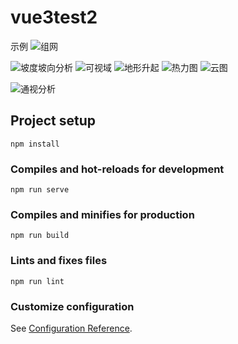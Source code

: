 # vue3test2
示例
![组网](https://github.com/Wangyifan213154/wyfDemo/assets/95286166/3b2d73b7-79ea-4289-bea9-2b7faeb34d51)

![坡度坡向分析](https://github.com/Wangyifan213154/wyfDemo/assets/95286166/29b56789-7ec6-4064-9901-03eb46b56015)
![可视域](https://github.com/Wangyifan213154/wyfDemo/assets/95286166/8b6323e9-5d8f-4172-bd9a-c0732446220b)
![地形升起](https://github.com/Wangyifan213154/wyfDemo/assets/95286166/08ee81c2-77ab-40f7-a98b-087fb0146f62)
![热力图](https://github.com/Wangyifan213154/wyfDemo/assets/95286166/8337356a-3ea8-42bb-ac6e-7df97f2848e1)
![云图](https://github.com/Wangyifan213154/wyfDemo/assets/95286166/db2acc1b-bb84-4279-a036-78f5af4ad732)

![通视分析](https://github.com/Wangyifan213154/wyfDemo/assets/95286166/c7926c5b-ac8e-48da-ae89-bcbfa30fdca9)


## Project setup

```
npm install
```

### Compiles and hot-reloads for development

```
npm run serve
```

### Compiles and minifies for production

```
npm run build
```

### Lints and fixes files

```
npm run lint
```

### Customize configuration

See [Configuration Reference](https://cli.vuejs.org/config/).

```


```
